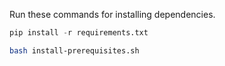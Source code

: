 Run these commands for installing dependencies.

```python
pip install -r requirements.txt
```

```bash
bash install-prerequisites.sh
```

